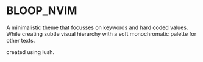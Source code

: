 # BLOOP_NVIM

A minimalistic theme that focusses on keywords and hard coded values. While
creating subtle visual hierarchy with a soft monochromatic palette for other
texts.

created using lush.


